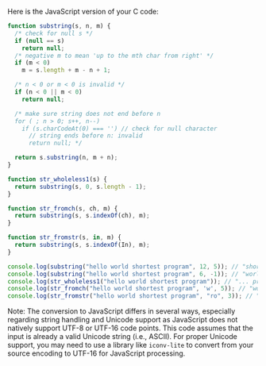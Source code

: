 Here is the JavaScript version of your C code:

```javascript
function substring(s, n, m) {
  /* check for null s */
  if (null == s)
    return null;
  /* negative m to mean 'up to the mth char from right' */
  if (m < 0) 
    m = s.length + m - n + 1;

  /* n < 0 or m < 0 is invalid */
  if (n < 0 || m < 0)
    return null;

  /* make sure string does not end before n 
  for ( ; n > 0; s++, n--)
    if (s.charCodeAt(0) === ' ') // check for null character
      // string ends before n: invalid
      return null; */

  return s.substring(n, m + n);
}

function str_wholeless1(s) {
  return substring(s, 0, s.length - 1);
}

function str_fromch(s, ch, m) {
  return substring(s, s.indexOf(ch), m);
}

function str_fromstr(s, in, m) {
  return substring(s, s.indexOf(In), m);
}

console.log(substring("hello world shortest program", 12, 5)); // "short"
console.log(substring("hello world shortest program", 6, -1)); // "world shortest program"
console.log(str_wholeless1("hello world shortest program")); // "... progra"
console.log(str_fromch("hello world shortest program", 'w', 5)); // "world"
console.log(str_fromstr("hello world shortest program", "ro", 3)); // "rog"

```

Note: The conversion to JavaScript differs in several ways, especially regarding string handling and Unicode support as JavaScript does not natively support UTF-8 or UTF-16 code points. This code assumes that the input is already a valid Unicode string (i.e., ASCII). For proper Unicode support, you may need to use a library like `iconv-lite` to convert from your source encoding to UTF-16 for JavaScript processing.
